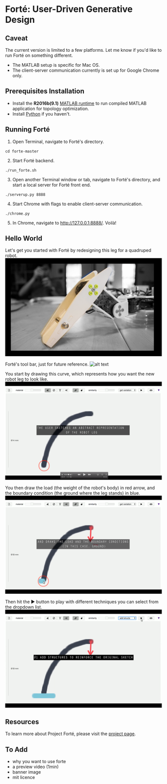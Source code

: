 # Forté: User-Driven Generative Design
## Caveat
The current version is limited to a few platforms. Let me know if you'd like to run Forté on something different.
* The MATLAB setup is specific for Mac OS.
* The client-server communication currently is set up for Google Chrome only.

## Prerequisites Installation
* Install the **R2016b(9.1)** [MATLAB runtime](https://www.mathworks.com/products/compiler/matlab-runtime.html) to run compiled MATLAB application for topology optimization.
* Install [Python](https://www.python.org/downloads/) if you haven't.


## Running Forté
1. Open Terminal, navigate to Forté's directory.
```shell
cd forte-master
```

2. Start Forté backend.
```shell
./run_forte.sh
```

3. Open another Terminal window or tab, navigate to Forté's directory, and start a local server for Forté front end.
```shell
./serverup.py 8888
```

4. Start Chrome with flags to enable client-server communication.
```shell
./chrome.py
```

5. In Chrome, navigate to http://127.0.0.1:8888/. Voilà!

## Hello World
Let's get you started with Forté by redesigning this leg for a quadruped robot.
![alt text](images/forte_tutorial0.png "Redesigning the leg of a quadruped robot")

Forté's tool bar, just for future reference.
![alt text](images/overview.png "Forté toolbar")

You start by drawing this curve, which represents how you want the new robot leg to look like.
![alt text](images/forte_tutorial1.png "You start by drawing this curve")

You then draw the load (the weight of the robot's body) in red arrow, and the boundary condition (the ground where the leg stands) in blue.
![alt text](images/forte_tutorial2.png "You draw the load and boundary condition")

Then hit the ▶ button to play with different techniques you can select from the dropdown list.
![alt text](images/forte_tutorial3.png "You draw the load and boundary condition")

## Resources
To learn more about Project Forté, please visit the [project page](http://web.xiangchen.me/#forteacute).

## To Add
- why you want to use forte
- a preview video (1min)
- banner image
- mit licence
